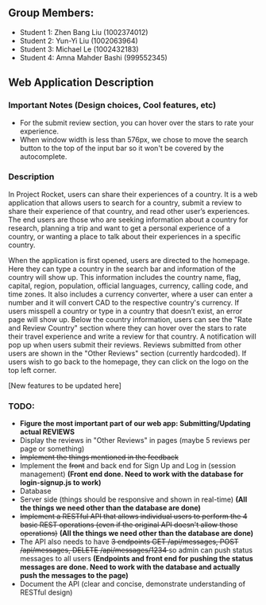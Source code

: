 ## Group Members:
- Student 1: Zhen Bang Liu (1002374012)
- Student 2: Yun-Yi Liu (1002063964)
- Student 3: Michael Le (1002432183)
- Student 4: Amna Mahder Bashi (999552345)



## Web Application Description

### Important Notes (Design choices, Cool features, etc)
- For the submit review section, you can hover over the stars to rate your experience.
- When window width is less than 576px, we chose to move the search button to the top of the input bar so it won't be covered by the autocomplete.

### Description

In Project Rocket, users can share their experiences of a country. It is a web application that allows users to search for a country, submit a review to share their experience of that country, and read other user’s experiences. The end users are those who are seeking information about a country for research, planning a trip and want to get a personal experience of a country, or wanting a place to talk about their experiences in a specific country.

When the application is first opened, users are directed to the homepage. Here they can type a country in the search bar and information of the country will show up. This information includes the country name, flag, capital, region, population, official languages, currency, calling code, and time zones. It also includes a currency converter, where a user can enter a number and it will convert CAD to the respective country's currency. If users misspell a country or type in a country that doesn’t exist, an error page will show up. Below the country information, users can see the "Rate and Review Country" section where they can hover over the stars to rate their travel experience and write a review for that country. A notification will pop up when users submit their reviews. Reviews submitted from other users are shown in the "Other Reviews" section (currently hardcoded). If users wish to go back to the homepage, they can click on the logo on the top left corner.

[New features to be updated here]



### TODO:
- **Figure the most important part of our web app: Submitting/Updating actual REVIEWS**
- Display the reviews in "Other Reviews" in pages (maybe 5 reviews per page or something)
- <del>Implement the things mentioned in the feedback</del>
- Implement the <del>front</del> and back end for Sign Up and Log in (session management) **(Front end done. Need to work with the database for login-signup.js to work)**
- Database
- Server side (things should be responsive and shown in real-time) **(All the things we need other than the database are done)**
- <del>Implement a RESTful API that allows individual users to perform the 4 basic REST operations (even if the original API doesn't allow those operations)</del> **(All the things we need other than the database are done)**
- The API also needs to have <del>3 endpoints GET /api/messages, POST /api/messages, DELETE /api/messages/1234 </del>so admin can push status messages to all users **(Endpoints and front end for pushing the status messages are done. Need to work with the database and actually push the messages to the page)**
- Document the API (clear and concise, demonstrate understanding of RESTful design)

